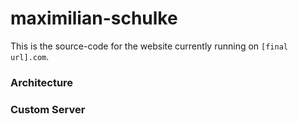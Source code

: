 # maximilian-schulke
This is the source-code for the website currently running on ```[final url].com```.

### Architecture

### Custom Server
